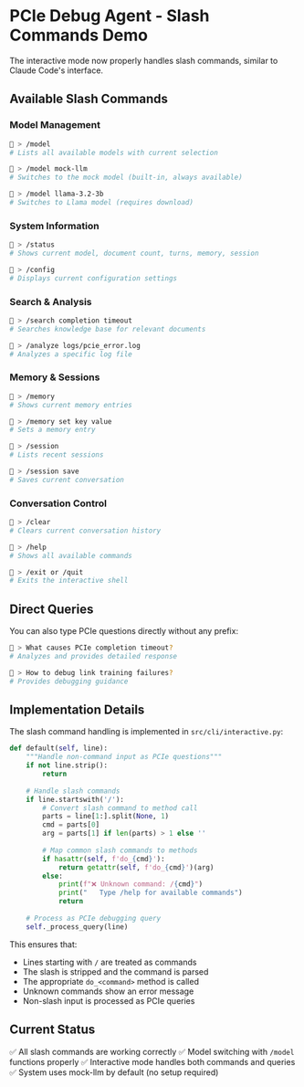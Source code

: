# PCIe Debug Agent - Slash Commands Demo

The interactive mode now properly handles slash commands, similar to Claude Code's interface.

## Available Slash Commands

### Model Management
```bash
🔧 > /model
# Lists all available models with current selection

🔧 > /model mock-llm
# Switches to the mock model (built-in, always available)

🔧 > /model llama-3.2-3b
# Switches to Llama model (requires download)
```

### System Information
```bash
🔧 > /status
# Shows current model, document count, turns, memory, session

🔧 > /config
# Displays current configuration settings
```

### Search & Analysis
```bash
🔧 > /search completion timeout
# Searches knowledge base for relevant documents

🔧 > /analyze logs/pcie_error.log
# Analyzes a specific log file
```

### Memory & Sessions
```bash
🔧 > /memory
# Shows current memory entries

🔧 > /memory set key value
# Sets a memory entry

🔧 > /session
# Lists recent sessions

🔧 > /session save
# Saves current conversation
```

### Conversation Control
```bash
🔧 > /clear
# Clears current conversation history

🔧 > /help
# Shows all available commands

🔧 > /exit or /quit
# Exits the interactive shell
```

## Direct Queries

You can also type PCIe questions directly without any prefix:

```bash
🔧 > What causes PCIe completion timeout?
# Analyzes and provides detailed response

🔧 > How to debug link training failures?
# Provides debugging guidance
```

## Implementation Details

The slash command handling is implemented in `src/cli/interactive.py`:

```python
def default(self, line):
    """Handle non-command input as PCIe questions"""
    if not line.strip():
        return
    
    # Handle slash commands
    if line.startswith('/'):
        # Convert slash command to method call
        parts = line[1:].split(None, 1)
        cmd = parts[0]
        arg = parts[1] if len(parts) > 1 else ''
        
        # Map common slash commands to methods
        if hasattr(self, f'do_{cmd}'):
            return getattr(self, f'do_{cmd}')(arg)
        else:
            print(f"❌ Unknown command: /{cmd}")
            print("   Type /help for available commands")
            return
    
    # Process as PCIe debugging query
    self._process_query(line)
```

This ensures that:
- Lines starting with `/` are treated as commands
- The slash is stripped and the command is parsed
- The appropriate `do_<command>` method is called
- Unknown commands show an error message
- Non-slash input is processed as PCIe queries

## Current Status

✅ All slash commands are working correctly
✅ Model switching with `/model` functions properly
✅ Interactive mode handles both commands and queries
✅ System uses mock-llm by default (no setup required)